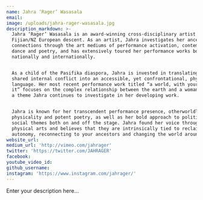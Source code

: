```yaml
---
name: Jahra ‘Rager’ Wasasala
email:
image: /uploads/jahra-rager-wasasala.jpg
description_markdown: >-
  Jahra ‘Rager’ Wasasala is an award-winning cross-disciplinary artist of
  Fijian/NZ European descent. As an artist, Jahra investigates her ancestral
  connections through the art mediums of performance activation, contemporary
  dance and poetry, and has extensively toured her performance works both
  nationally and internationally.


  As a child of the Pasifika diaspora, Jahra is invested in translating her
  shared internal conflict into an accessible, yet confrontational, physicalised
  language. Her most recent performance work titled “a world, with your wound in
  it” focuses on the complex relationship between the earth and a woman’s body,
  a theme Jahra continues to investigate in her developing work.


  Jahra is known for her transcendent performance presence, otherworldly
  physicality and potent poetry, as well as her bold approach to political and
  social themes both on and off the stage. Jahra found her voice through the
  physical arts and believes that they are intrinsically tied to reclaiming
  autonomy, reconnecting to your ancestors and changing the world around you.
website_url:
medium_url: 'http://vimeo.com/jahrager'
twitter: 'https://twitter.com/JAHRAGER'
facebook:
youtube_video_id:
github_username:
instagram: 'https://www.instagram.com/jahrager/'
---
```


Enter your description here...
